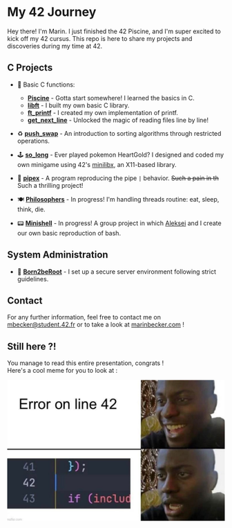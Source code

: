 # My 42 Journey

Hey there! I'm Marin. I just finished the 42 Piscine, and I'm super excited to kick off my 42 cursus. This repo is here to share my projects and discoveries during my time at 42. 

## C Projects
- 🐣 Basic C functions:
	- [**Piscine**](./0-piscine/) - Gotta start somewhere! I learned the basics in C.
	- [**libft**](./1-libft/) - I built my own basic C library.
	- [**ft_printf**](./2.0-ft_printf/) - I created my own implementation of printf.
	- [**get_next_line**](./2.1-get_next_line/) - Unlocked the magic of reading files line by line!

- ♻️ [**push_swap**](./3.0-push_swap/) - An introduction to sorting algorithms through restricted operations. 

- 🕹️ [**so_long**](./3.1-so_long/) - Ever played pokemon HeartGold? I designed and coded my own minigame using 42's [minilibx](https://github.com/42Paris/minilibx-linux), an X11-based library.

- 🚰 [**pipex**](./3.2-pipex/) - A program reproducing the pipe `|` behavior. ~~Such a pain in th~~ Such a thrilling project!

- 🍽️ [**Philosophers**](./4.0-Philosophers/) - In progress! I'm handling threads routine: eat, sleep, think, die.

- 📟 [**Minishell**](./4.1-Minishell/) - In progress! A group project in which [Aleksei]() and I create our own basic reproduction of bash.

## System Administration 

- 🌱 [**Born2beRoot**](./2.2-Born2beroot/) - I set up a secure server environment following strict guidelines. 

## Contact

For any further information, feel free to contact me on [mbecker@student.42.fr](mailto:mbecker@student.42.fr) or to take a look at [marinbecker.com](https://www.marinbecker.com) !


## Still here ?!

You manage to read this entire presentation, congrats !   
Here's a cool meme for you to look at :
<div align="center">
	<img src="./.misc/meme-line42.jpg" alt="Cool Meme" style="max-width: 600">
</div>